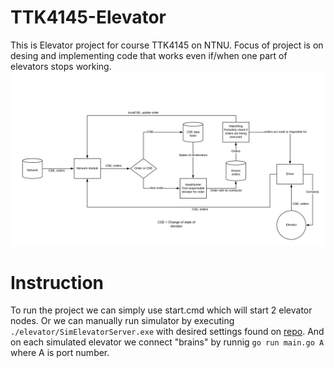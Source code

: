 # TTK4145-Elevator
This is Elevator project for course TTK4145 on NTNU.
Focus of project is on desing and implementing code that works even if/when one part of elevators stops working.
![design](Design.png)

# Instruction
To run the project we can simply use start.cmd which will start 2 elevator nodes. 
Or we can manually run simulator by executing ```./elevator/SimElevatorServer.exe``` with desired settings found on [repo](https://github.com/TTK4145/Simulator-v2).
And on each simulated elevator we connect "brains" by runnig ```go run main.go A``` where A is port number.

